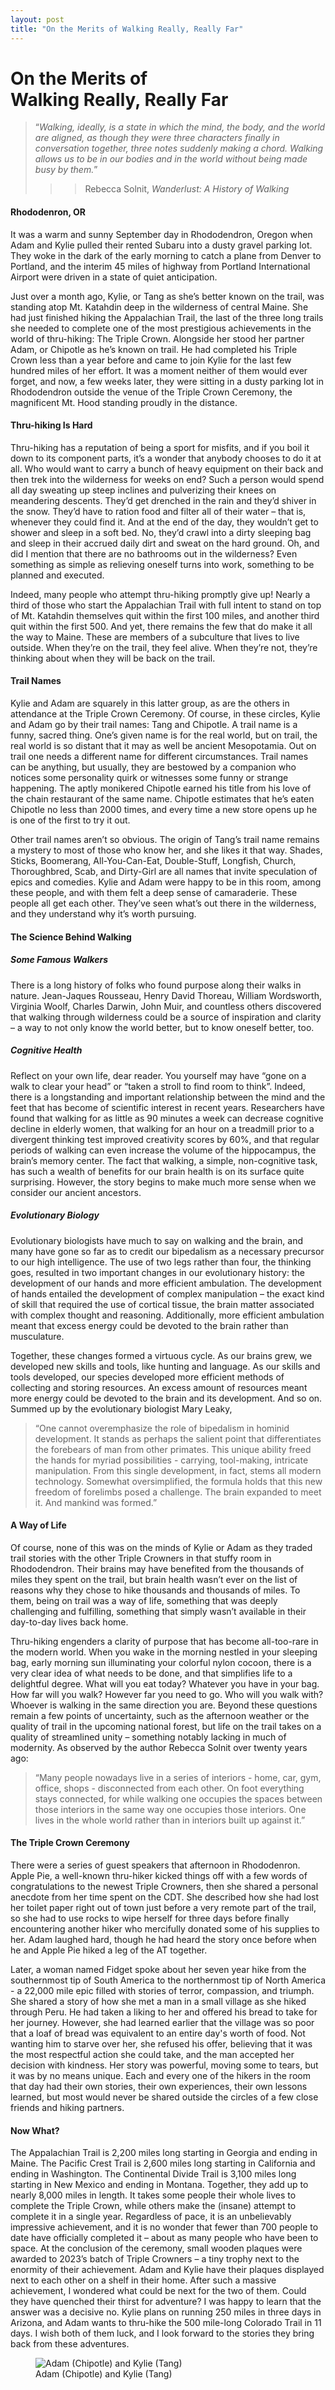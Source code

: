 ```yaml
---
layout: post
title: "On the Merits of Walking Really, Really Far"
---
```

<head>
  <link rel="stylesheet" href="../assets/css/blogstyles.css">
</head>

# On the Merits of <br>Walking Really, Really Far


> “<i>Walking, ideally, is a state in which the mind, the body, and the world are aligned, as though they were three characters finally in conversation together, three notes suddenly making a chord. Walking allows us to be in our bodies and in the world without being made busy by them.</i>”
> > > Rebecca Solnit, <i>Wanderlust: A History of Walking</i>

#### Rhododenron, OR

It was a warm and sunny September day in Rhododendron, Oregon when Adam and Kylie pulled their rented Subaru into a dusty gravel parking lot. They woke in the dark of the early morning to catch a plane from Denver to Portland, and the interim 45 miles of highway from Portland International Airport were driven in a state of quiet anticipation. 

Just over a month ago, Kylie, or Tang as she’s better known on the trail, was standing atop Mt. Katahdin deep in the wilderness of central Maine. She had just finished hiking the Appalachian Trail, the last of the three long trails she needed to complete one of the most prestigious achievements in the world of thru-hiking: The Triple Crown. Alongside her stood her partner Adam, or Chipotle as he’s known on trail. He had completed his Triple Crown less than a year before and came to join Kylie for the last few hundred miles of her effort. It was a moment neither of them would ever forget, and now, a few weeks later, they were sitting in a dusty parking lot in Rhododendron outside the venue of the Triple Crown Ceremony, the magnificent Mt. Hood standing proudly in the distance.

#### Thru-hiking Is Hard

Thru-hiking has a reputation of being a sport for misfits, and if you boil it down to its component parts, it’s a wonder that anybody chooses to do it at all. Who would want to carry a bunch of heavy equipment on their back and then trek into the wilderness for weeks on end? Such a person would spend all day sweating up steep inclines and pulverizing their knees on meandering descents. They’d get drenched in the rain and they’d shiver in the snow. They’d have to ration food and filter all of their water – that is, whenever they could find it. And at the end of the day, they wouldn’t get to shower and sleep in a soft bed. No, they’d crawl into a dirty sleeping bag and sleep in their accrued daily dirt and sweat on the hard ground. Oh, and did I mention that there are no bathrooms out in the wilderness? Even something as simple as relieving oneself turns into work, something to be planned and executed. 

Indeed, many people who attempt thru-hiking promptly give up! Nearly a third of those who start the Appalachian Trail with full intent to stand on top of Mt. Katahdin themselves quit within the first 100 miles, and another third quit within the first 500. And yet, there remains the few that do make it all the way to Maine. These are members of a subculture that lives to live outside. When they’re on the trail, they feel alive. When they’re not, they’re thinking about when they will be back on the trail. 


#### Trail Names

Kylie and Adam are squarely in this latter group, as are the others in attendance at the Triple Crown Ceremony. Of course, in these circles, Kylie and Adam go by their trail names: Tang and Chipotle. A trail name is a funny, sacred thing. One’s given name is for the real world, but on trail, the real world is so distant that it may as well be ancient Mesopotamia. Out on trail one needs a different name for different circumstances. Trail names can be anything, but usually, they are bestowed by a companion who notices some personality quirk or witnesses some funny or strange happening. The aptly monikered Chipotle earned his title from his love of the chain restaurant of the same name. Chipotle estimates that he’s eaten Chipotle no less than 2000 times, and every time a new store opens up he is one of the first to try it out. 

Other trail names aren’t so obvious. The origin of Tang’s trail name remains a mystery to most of those who know her, and she likes it that way. Shades, Sticks, Boomerang, All-You-Can-Eat, Double-Stuff, Longfish, Church, Thoroughbred, Scab, and Dirty-Girl are all names that invite speculation of epics and comedies. Kylie and Adam were happy to be in this room, among these people, and with them felt a deep sense of camaraderie. These people all get each other. They’ve seen what’s out there in the wilderness, and they understand why it’s worth pursuing.

#### The Science Behind Walking


##### Some Famous Walkers
There is a long history of folks who found purpose along their walks in nature. Jean-Jaques Rousseau, Henry David Thoreau, William Wordsworth, Virginia Woolf, Charles Darwin, John Muir, and countless others discovered that walking through wilderness could be a source of inspiration and clarity – a way to not only know the world better, but to know oneself better, too. 

##### Cognitive Health
Reflect on your own life, dear reader. You yourself may have “gone on a walk to clear your head” or “taken a stroll to find room to think”. Indeed, there is a longstanding and important relationship between the mind and the feet that has become of scientific interest in recent years. Researchers have found that walking for as little as 90 minutes a week can decrease cognitive decline in elderly women, that walking for an hour on a treadmill prior to a divergent thinking test improved creativity scores by 60%, and that regular periods of walking can even increase the volume of the hippocampus, the brain’s memory center. The fact that walking, a simple, non-cognitive task, has such a wealth of benefits for our brain health is on its surface quite surprising. However, the story begins to make much more sense when we consider our ancient ancestors.

##### Evolutionary Biology
Evolutionary biologists have much to say on walking and the brain, and many have gone so far as to credit our bipedalism as a necessary precursor to our high intelligence. The use of two legs rather than four, the thinking goes, resulted in two important changes in our evolutionary history: the development of our hands and more efficient ambulation. The development of hands entailed the development of complex manipulation – the exact kind of skill that required the use of cortical tissue, the brain matter associated with complex thought and reasoning. Additionally, more efficient ambulation meant that excess energy could be devoted to the brain rather than musculature. 

Together, these changes formed a virtuous cycle. As our brains grew, we developed new skills and tools, like hunting and language. As our skills and tools developed, our species developed more efficient methods of collecting and storing resources. An excess amount of resources meant more energy could be devoted to the brain and its development. And so on. Summed up by the evolutionary biologist Mary Leaky, 
> “One cannot overemphasize the role of bipedalism in hominid development. It stands as perhaps the salient point that differentiates the forebears of man from other primates. This unique ability freed the hands for myriad possibilities - carrying, tool-making, intricate manipulation. From this single development, in fact, stems all modern technology. Somewhat oversimplified, the formula holds that this new freedom of forelimbs posed a challenge. The brain expanded to meet it. And mankind was formed.”

#### A Way of Life

Of course, none of this was on the minds of Kylie or Adam as they traded trail stories with the other Triple Crowners in that stuffy room in Rhododendron. Their brains may have benefited from the thousands of miles they spent on the trail, but brain health wasn’t ever on the list of reasons why they chose to hike thousands and thousands of miles. To them, being on trail was a way of life, something that was deeply challenging and fulfilling, something that simply wasn’t available in their day-to-day lives back home. 

Thru-hiking engenders a clarity of purpose that has become all-too-rare in the modern world. When you wake in the morning nestled in your sleeping bag, early morning sun illuminating your colorful nylon cocoon, there is a very clear idea of what needs to be done, and that simplifies life to a delightful degree. What will you eat today? Whatever you have in your bag. How far will you walk? However far you need to go.  Who will you walk with? Whoever is walking in the same direction you are. Beyond these questions remain a few points of uncertainty, such as the afternoon weather or the quality of trail in the upcoming national forest, but life on the trail takes on a quality of streamlined unity – something notably lacking in much of modernity. As observed by the author Rebecca Solnit over twenty years ago: 
> “Many people nowadays live in a series of interiors - home, car, gym, office, shops - disconnected from each other. On foot everything stays connected, for while walking one occupies the spaces between those interiors in the same way one occupies those interiors. One lives in the whole world rather than in interiors built up against it.” 

#### The Triple Crown Ceremony

There were a series of guest speakers that afternoon in Rhododenron. Apple Pie, a well-known thru-hiker kicked things off with a few words of congratulations to the newest Triple Crowners, then she shared a personal anecdote from her time spent on the CDT. She described how she had lost her toilet paper right out of town just before a very remote part of the trail, so she had to use rocks to wipe herself for three days before finally encountering another hiker who mercifully donated some of his supplies to her. Adam laughed hard, though he had heard the story once before when he and Apple Pie hiked a leg of the AT together. 

Later, a woman named Fidget spoke about her seven year hike from the southernmost tip of South America to the northernmost tip of North America - a 22,000 mile epic filled with stories of terror, compassion, and triumph. She shared a story of how she met a man in a small village as she hiked through Peru. He had taken a liking to her and offered his bread to take for her journey. However, she had learned earlier that the village was so poor that a loaf of bread was equivalent to an entire day's worth of food. Not wanting him to starve over her, she refused his offer, believing that it was the most respectful action she could take, and the man accepted her decision with kindness. Her story was powerful, moving some to tears, but it was by no means unique. Each and every one of the hikers in the room that day had their own stories, their own experiences, their own lessons learned, but most would never be shared outside the circles of a few close friends and hiking partners. 

#### Now What?

The Appalachian Trail is 2,200 miles long starting in Georgia and ending in Maine. The Pacific Crest Trail is 2,600 miles long starting in California and ending in Washington. The Continental Divide Trail is 3,100 miles long starting in New Mexico and ending in Montana. Together, they add up to nearly 8,000 miles in length. It takes some people their whole lives to complete the Triple Crown, while others make the (insane) attempt to complete it in a single year. Regardless of pace, it is an unbelievably impressive achievement, and it is no wonder that fewer than 700 people to date have officially completed it – about as many people who have been to space. At the conclusion of the ceremony, small wooden plaques were awarded to 2023’s batch of Triple Crowners – a tiny trophy next to the enormity of their achievement. Adam and Kylie have their plaques displayed next to each other on a shelf in their home. After such a massive achievement, I wondered what could be next for the two of them. Could they have quenched their thirst for adventure? I was happy to learn that the answer was a decisive no. Kylie plans on running 250 miles in three days in Arizona, and Adam wants to thru-hike the 500 mile-long Colorado Trail in 11 days. I wish both of them luck, and I look forward to the stories they bring back from these adventures.

<figure>  
  <img class="center" src="../assets/img/blog/adam-and-kylie.png" alt="Adam (Chipotle) and Kylie (Tang)">
  <figcaption>Adam (Chipotle) and Kylie (Tang)</figcaption>
</figure>